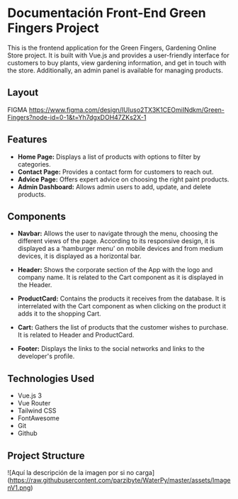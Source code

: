 # Documentación Front-End Green Fingers Project

This is the frontend application for the Green Fingers, Gardening Online Store project. It is built with Vue.js and provides a user-friendly interface for customers to buy plants, view gardening information, and get in touch with the store. Additionally, an admin panel is available for managing products.

## Layout 
FIGMA  https://www.figma.com/design/IUIuso2TX3K1CEOmiINdkm/Green-Fingers?node-id=0-1&t=Yh7dgxDOH47ZKs2X-1

## Features

- **Home Page:** Displays a list of products with options to filter by categories.
- **Contact Page:** Provides a contact form for customers to reach out.
- **Advice Page:** Offers expert advice on choosing the right paint products.
- **Admin Dashboard:** Allows admin users to add, update, and delete products.

## Components

- **Navbar:** Allows the user to navigate through the menu, choosing the different views of the page. According to its responsive design, it is displayed as a ‘hamburger menu’ on mobile devices and from medium devices, it is displayed as a horizontal bar.

- **Header:** Shows the corporate section of the App with the logo and company name. It is related to the Cart component as it is displayed in the Header.

- **ProductCard:** Contains the products it receives from the database. It is interrelated with the Cart component as when clicking on the product it adds it to the shopping Cart.

- **Cart:** Gathers the list of products that the customer wishes to purchase. It is related to Header and ProductCard.

- **Footer:**  Displays the links to the social networks and links to the developer's profile.

## Technologies Used

- Vue.js 3
- Vue Router
- Tailwind CSS
- FontAwesome
- Git
- Github

## Project Structure
<span>![</span><span>Aquí la descripción de la imagen por si no carga</span><span>]</span><span>(</span><span>https://raw.githubusercontent.com/parzibyte/WaterPy/master/assets/ImagenV1.png</span><span>)</span>
